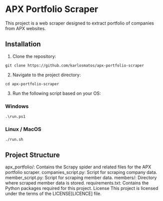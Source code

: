 # APX Portfolio Scraper

This project is a web scraper designed to extract portfolio of companies from APX websites.

## Installation

1. Clone the repository:
```
git clone https://github.com/karlosmatos/apx-portfolio-scraper
```

2. Navigate to the project directory:
```
cd apx-portfolio-scraper
```

3. Run the following script based on your OS:

### Windows
```
.\run.ps1
```

### Linux / MacOS
```
./run.sh
```

## Project Structure
apx_portfolio/: Contains the Scrapy spider and related files for the APX portfolio scraper.
companies_script.py: Script for scraping company data.
member_script.py: Script for scraping member data.
members/: Directory where scraped member data is stored.
requirements.txt: Contains the Python packages required for this project.
License
This project is licensed under the terms of the LICENSE[LICENCE] file.